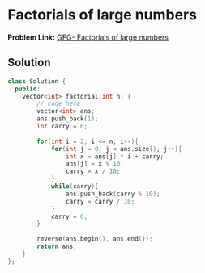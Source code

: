 # Factorials of large numbers

**Problem Link:** [GFG- Factorials of large numbers](https://www.geeksforgeeks.org/problems/factorials-of-large-numbers2508/1)

## Solution

```cpp
class Solution {
  public:
    vector<int> factorial(int n) {
        // code here
        vector<int> ans;
        ans.push_back(1);
        int carry = 0;
        
        for(int i = 2; i <= n; i++){
            for(int j = 0; j < ans.size(); j++){
                int x = ans[j] * i + carry;
                ans[j] = x % 10;
                carry = x / 10;
            }
            while(carry){
                ans.push_back(carry % 10);
                carry = carry / 10;
            }
            carry = 0;
        }
        
        reverse(ans.begin(), ans.end());
        return ans;
    }
};